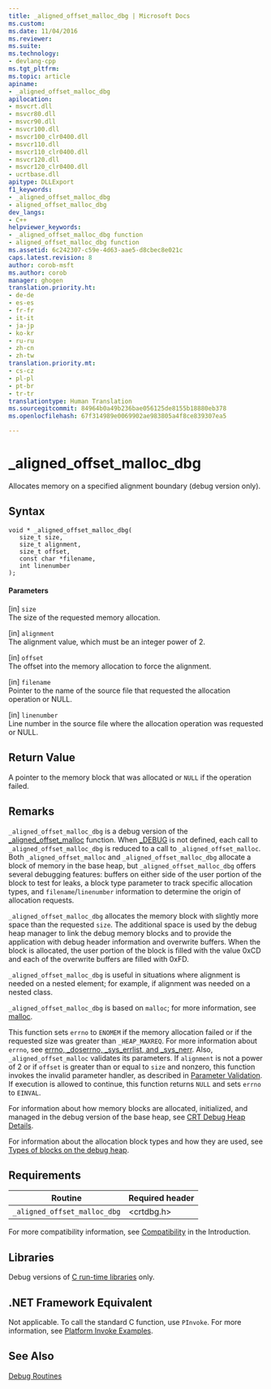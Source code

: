 ```yaml
---
title: _aligned_offset_malloc_dbg | Microsoft Docs
ms.custom: 
ms.date: 11/04/2016
ms.reviewer: 
ms.suite: 
ms.technology:
- devlang-cpp
ms.tgt_pltfrm: 
ms.topic: article
apiname:
- _aligned_offset_malloc_dbg
apilocation:
- msvcrt.dll
- msvcr80.dll
- msvcr90.dll
- msvcr100.dll
- msvcr100_clr0400.dll
- msvcr110.dll
- msvcr110_clr0400.dll
- msvcr120.dll
- msvcr120_clr0400.dll
- ucrtbase.dll
apitype: DLLExport
f1_keywords:
- _aligned_offset_malloc_dbg
- aligned_offset_malloc_dbg
dev_langs:
- C++
helpviewer_keywords:
- _aligned_offset_malloc_dbg function
- aligned_offset_malloc_dbg function
ms.assetid: 6c242307-c59e-4d63-aae5-d8cbec8e021c
caps.latest.revision: 8
author: corob-msft
ms.author: corob
manager: ghogen
translation.priority.ht:
- de-de
- es-es
- fr-fr
- it-it
- ja-jp
- ko-kr
- ru-ru
- zh-cn
- zh-tw
translation.priority.mt:
- cs-cz
- pl-pl
- pt-br
- tr-tr
translationtype: Human Translation
ms.sourcegitcommit: 84964b0a49b236bae056125de8155b18880eb378
ms.openlocfilehash: 67f314989e0069902ae983805a4f8ce839307ea5

---
```

# _aligned_offset_malloc_dbg
Allocates memory on a specified alignment boundary (debug version only).  
  
## Syntax  
  
```  
void * _aligned_offset_malloc_dbg(  
   size_t size,   
   size_t alignment,   
   size_t offset,  
   const char *filename,  
   int linenumber   
);  
```  
  
#### Parameters  
 [in] `size`  
 The size of the requested memory allocation.  
  
 [in] `alignment`  
 The alignment value, which must be an integer power of 2.  
  
 [in] `offset`  
 The offset into the memory allocation to force the alignment.  
  
 [in] `filename`  
 Pointer to the name of the source file that requested the allocation operation or NULL.  
  
 [in] `linenumber`  
 Line number in the source file where the allocation operation was requested or NULL.  
  
## Return Value  
 A pointer to the memory block that was allocated or `NULL` if the operation failed.  
  
## Remarks  
 `_aligned_offset_malloc_dbg` is a debug version of the [_aligned_offset_malloc](../../c-runtime-library/reference/aligned-offset-malloc.md) function. When [_DEBUG](../../c-runtime-library/debug.md) is not defined, each call to `_aligned_offset_malloc_dbg` is reduced to a call to `_aligned_offset_malloc`. Both `_aligned_offset_malloc` and `_aligned_offset_malloc_dbg` allocate a block of memory in the base heap, but `_aligned_offset_malloc_dbg` offers several debugging features: buffers on either side of the user portion of the block to test for leaks, a block type parameter to track specific allocation types, and `filename`/`linenumber` information to determine the origin of allocation requests.  
  
 `_aligned_offset_malloc_dbg` allocates the memory block with slightly more space than the requested `size`. The additional space is used by the debug heap manager to link the debug memory blocks and to provide the application with debug header information and overwrite buffers. When the block is allocated, the user portion of the block is filled with the value 0xCD and each of the overwrite buffers are filled with 0xFD.  
  
 `_aligned_offset_malloc_dbg` is useful in situations where alignment is needed on a nested element; for example, if alignment was needed on a nested class.  
  
 `_aligned_offset_malloc_dbg` is based on `malloc`; for more information, see [malloc](../../c-runtime-library/reference/malloc.md).  
  
 This function sets `errno` to `ENOMEM` if the memory allocation failed or if the requested size was greater than `_HEAP_MAXREQ`. For more information about `errno`, see [errno, _doserrno, _sys_errlist, and _sys_nerr](../../c-runtime-library/errno-doserrno-sys-errlist-and-sys-nerr.md). Also, `_aligned_offset_malloc` validates its parameters. If `alignment` is not a power of 2 or if `offset` is greater than or equal to `size` and nonzero, this function invokes the invalid parameter handler, as described in [Parameter Validation](../../c-runtime-library/parameter-validation.md). If execution is allowed to continue, this function returns `NULL` and sets `errno` to `EINVAL`.  
  
 For information about how memory blocks are allocated, initialized, and managed in the debug version of the base heap, see [CRT Debug Heap Details](/visualstudio/debugger/crt-debug-heap-details).  
  
 For information about the allocation block types and how they are used, see [Types of blocks on the debug heap](/visualstudio/debugger/crt-debug-heap-details).  
  
## Requirements  
  
|Routine|Required header|  
|-------------|---------------------|  
|`_aligned_offset_malloc_dbg`|\<crtdbg.h>|  
  
 For more compatibility information, see [Compatibility](../../c-runtime-library/compatibility.md) in the Introduction.  
  
## Libraries  
 Debug versions of [C run-time libraries](../../c-runtime-library/crt-library-features.md) only.  
  
## .NET Framework Equivalent  
 Not applicable. To call the standard C function, use `PInvoke`. For more information, see [Platform Invoke Examples](http://msdn.microsoft.com/Library/15926806-f0b7-487e-93a6-4e9367ec689f).  
  
## See Also  
 [Debug Routines](../../c-runtime-library/debug-routines.md)


<!--HONumber=Jan17_HO1-->


